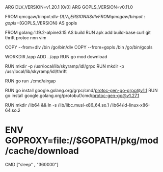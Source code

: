 ARG DLV_VERSION=v1.20.1                                                                                                         [0/0]
ARG GOPLS_VERSION=v0.11.0

FROM qmcgaw/binpot:dlv-${DLV_VERSION} AS dlv
FROM qmcgaw/binpot:gopls-${GOPLS_VERSION} AS gopls

FROM golang:1.19.2-alpine3.15 AS build
RUN apk add build-base curl git thrift protoc nnn vim

COPY --from=dlv /bin /go/bin/dlv
COPY --from=gopls /bin /go/bin/gopls

WORKDIR /app
ADD . /app
RUN go mod download

RUN mkdir -p /usr/local/lib/skyramp/idl/grpc
RUN mkdir -p /usr/local/lib/skyramp/idl/thrift

RUN go run ./cmd/airgap

RUN go install google.golang.org/grpc/cmd/protoc-gen-go-grpc@v1.1
RUN go install google.golang.org/protobuf/cmd/protoc-gen-go@v1.27.1

RUN mkdir /lib64 && ln -s /lib/libc.musl-x86_64.so.1 /lib64/ld-linux-x86-64.so.2

# ENV GOPROXY=file://$GOPATH/pkg/mod/cache/download

CMD ["sleep" , "360000"]

